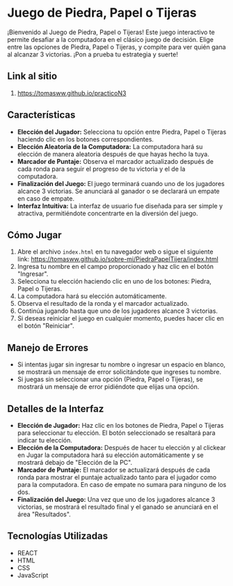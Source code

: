 # Juego de Piedra, Papel o Tijeras

¡Bienvenido al Juego de Piedra, Papel o Tijeras! Este juego interactivo te permite desafiar a la computadora en el clásico juego de decisión. Elige entre las opciones de Piedra, Papel o Tijeras, y compite para ver quién gana al alcanzar 3 victorias. ¡Pon a prueba tu estrategia y suerte!

## Link al sitio

1. https://tomasww.github.io/practicoN3

## Características

- **Elección del Jugador:** Selecciona tu opción entre Piedra, Papel o Tijeras haciendo clic en los botones correspondientes.
- **Elección Aleatoria de la Computadora:** La computadora hará su elección de manera aleatoria después de que hayas hecho la tuya.
- **Marcador de Puntaje:** Observa el marcador actualizado después de cada ronda para seguir el progreso de tu victoria y el de la computadora.
- **Finalización del Juego:** El juego terminará cuando uno de los jugadores alcance 3 victorias. Se anunciará al ganador o se declarará un empate en caso de empate.
- **Interfaz Intuitiva:** La interfaz de usuario fue diseñada para ser simple y atractiva, permitiéndote concentrarte en la diversión del juego.

## Cómo Jugar

1. Abre el archivo `index.html` en tu navegador web o sigue el siguiente link: https://tomasww.github.io/sobre-mi/PiedraPapelTijera/index.html
2. Ingresa tu nombre en el campo proporcionado y haz clic en el botón "Ingresar".
3. Selecciona tu elección haciendo clic en uno de los botones: Piedra, Papel o Tijeras.
4. La computadora hará su elección automáticamente.
5. Observa el resultado de la ronda y el marcador actualizado.
6. Continúa jugando hasta que uno de los jugadores alcance 3 victorias.
7. Si deseas reiniciar el juego en cualquier momento, puedes hacer clic en el botón "Reiniciar".

## Manejo de Errores

- Si intentas jugar sin ingresar tu nombre o ingresar un espacio en blanco, se mostrará un mensaje de error solicitándote que ingreses tu nombre.
- Si juegas sin seleccionar una opción (Piedra, Papel o Tijeras), se mostrará un mensaje de error pidiéndote que elijas una opción.

## Detalles de la Interfaz

- **Elección de Jugador:** Haz clic en los botones de Piedra, Papel o Tijeras para seleccionar tu elección. El botón seleccionado se resaltará para indicar tu elección.
- **Elección de la Computadora:** Después de hacer tu elección y al clickear en Jugar la computadora hará su elección automáticamente y se mostrará debajo de "Elección de la PC".
- **Marcador de Puntaje:** El marcador se actualizará después de cada ronda para mostrar el puntaje actualizado tanto para el jugador como para la computadora. En caso de empate no sumara para ninguno de los dos.
- **Finalización del Juego:** Una vez que uno de los jugadores alcance 3 victorias, se mostrará el resultado final y el ganado se anunciará en el área "Resultados".

## Tecnologías Utilizadas

- REACT
- HTML
- CSS
- JavaScript
